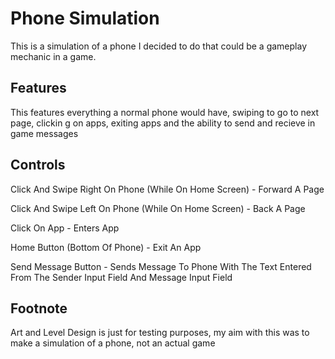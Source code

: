 # Phone Simulation

This is a simulation of a phone I decided to do that could be a gameplay mechanic in a game.

## Features

This features everything a normal phone would have, swiping to go to next page, clickin g on apps, exiting apps and the ability to send and recieve in game messages

## Controls

Click And Swipe Right On Phone (While On Home Screen) - Forward A Page

Click And Swipe Left On Phone (While On Home Screen) - Back A Page

Click On App - Enters App

Home Button (Bottom Of Phone) - Exit An App

Send Message Button - Sends Message To Phone With The Text Entered From The Sender Input Field And Message Input Field

## Footnote
Art and Level Design is just for testing purposes, my aim with this was to make a simulation of a phone, not an actual game